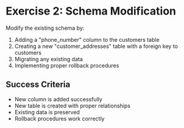 # Exercise 2: Schema Modification

Modify the existing schema by:
1. Adding a "phone_number" column to the customers table
2. Creating a new "customer_addresses" table with a foreign key to customers
3. Migrating any existing data
4. Implementing proper rollback procedures

## Success Criteria
- New column is added successfully
- New table is created with proper relationships
- Existing data is preserved
- Rollback procedures work correctly
